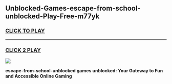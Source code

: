 
## Unblocked-Games-escape-from-school-unblocked-Play-Free-m77yk
<h3>
<a href="https://premium76.site?title=escape-from-school-unblocked&ref=23A">CLICK TO PLAY</a></h3>
<hr>

<h3>
<a href="https://premium76.site?title=escape-from-school-unblocked&ref=23A">CLICK 2 PLAY</a>
  
</h3>

<a href="https://premium76.site?title=escape-from-school-unblocked&ref=23A"><img src="https://clearcache.store/games.png"></a>


**escape-from-school-unblocked games unblocked: Your Gateway to Fun and Accessible Online Gaming**
